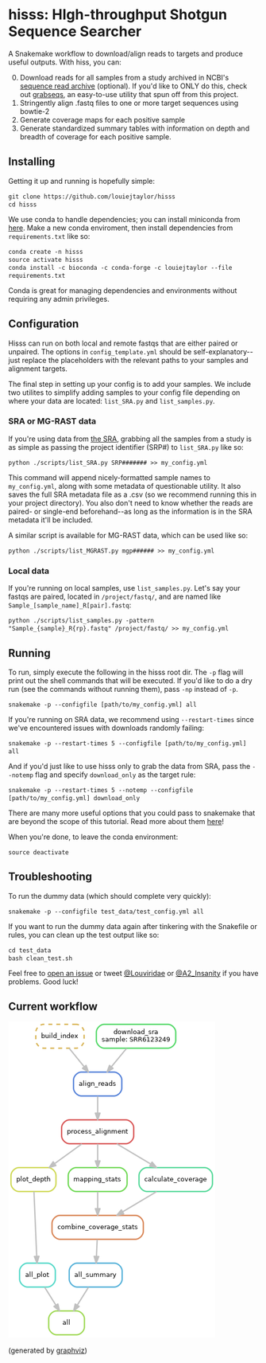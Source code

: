 # hisss: HIgh-throughput Shotgun Sequence Searcher
A Snakemake workflow to download/align reads to targets and produce useful outputs. With hiss, you can:

 0. Download reads for all samples from a study archived in NCBI's [sequence read archive](https://www.ncbi.nlm.nih.gov/sra) (optional). If you'd like to ONLY do this, check out [grabseqs](https://github.com/louiejtaylor/grabseqs), an easy-to-use utility that spun off from this project.
 1. Stringently align .fastq files to one or more target sequences using bowtie-2
 2. Generate coverage maps for each positive sample
 3. Generate standardized summary tables with information on depth and breadth of coverage for each positive sample.

## Installing

Getting it up and running is hopefully simple:

    git clone https://github.com/louiejtaylor/hisss
    cd hisss
    
We use conda to handle dependencies; you can install miniconda from [here](https://conda.io/miniconda.html). Make a new conda enviroment, then install dependencies from `requirements.txt` like so:
    
    conda create -n hisss
    source activate hisss
    conda install -c bioconda -c conda-forge -c louiejtaylor --file requirements.txt 
    
Conda is great for managing dependencies and environments without requiring any admin privileges.

## Configuration

Hisss can run on both local and remote fastqs that are either paired or unpaired. The options in `config_template.yml` should be self-explanatory--just replace the placeholders with the relevant paths to your samples and alignment targets. 

The final step in setting up your config is to add your samples. We include two utilites to simplify adding samples to your config file depending on where your data are located: `list_SRA.py` and `list_samples.py`.

### SRA or MG-RAST data

If you're using data from [the SRA](https://www.ncbi.nlm.nih.gov/sra), grabbing all the samples from a study is as simple as passing the project identifier (SRP#) to `list_SRA.py` like so:

    python ./scripts/list_SRA.py SRP####### >> my_config.yml

This command will append nicely-formatted sample names to `my_config.yml`, along with some metadata of questionable utility. It also saves the full SRA metadata file as a .csv (so we recommend running this in your project directory). You also don't need to know whether the reads are paired- or single-end beforehand--as long as the information is in the SRA metadata it'll be included.

A similar script is available for MG-RAST data, which can be used like so:

    python ./scripts/list_MGRAST.py mgp###### >> my_config.yml    

### Local data

If you're running on local samples, use `list_samples.py`. Let's say your fastqs are paired, located in `/project/fastq/`, and are named like `Sample_[sample_name]_R[pair].fastq`:

    python ./scripts/list_samples.py -pattern "Sample_{sample}_R{rp}.fastq" /project/fastq/ >> my_config.yml

## Running

To run, simply execute the following in the hisss root dir. The `-p` flag will print out the shell commands that will be executed. If you'd like to do a dry run (see the commands without running them), pass `-np` instead of `-p`.

    snakemake -p --configfile [path/to/my_config.yml] all

If you're running on SRA data, we recommend using `--restart-times` since we've encountered issues with downloads randomly failing:

    snakemake -p --restart-times 5 --configfile [path/to/my_config.yml] all
    
And if you'd just like to use hisss only to grab the data from SRA, pass the `--notemp` flag and specify `download_only` as the target rule:

    snakemake -p --restart-times 5 --notemp --configfile [path/to/my_config.yml] download_only

There are many more useful options that you could pass to snakemake that are beyond the scope of this tutorial. Read more about them [here](http://snakemake.readthedocs.io/en/stable/executable.html)! 

When you're done, to leave the conda environment:

    source deactivate

## Troubleshooting

To run the dummy data (which should complete very quickly):

    snakemake -p --configfile test_data/test_config.yml all
    
If you want to run the dummy data again after tinkering with the Snakefile or rules, you can clean up the test output like so:

    cd test_data
    bash clean_test.sh


Feel free to [open an issue](https://github.com/louiejtaylor/hisss/issues) or tweet [@Louviridae](https://twitter.com/Louviridae) or [@A2_Insanity](https://twitter.com/A2_Insanity) if you have problems. Good luck!

## Current workflow 

![directed acyclic graph of workflow](assets/dag.png)

(generated by [graphviz](https://www.graphviz.org/doc/info/lang.html))

